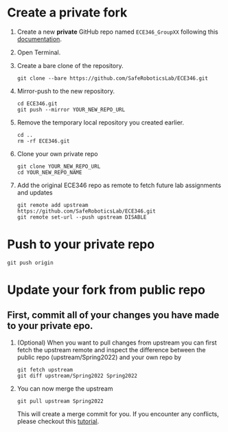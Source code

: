 # Create a private fork

1. Create a new **private** GitHub repo named ```ECE346_GroupXX``` following this [documentation](https://docs.github.com/en/repositories/creating-and-managing-repositories/creating-a-new-repository).

2. Open Terminal.

3. Create a bare clone of the repository.
    ```
    git clone --bare https://github.com/SafeRoboticsLab/ECE346.git
    ```

4. Mirror-push to the new repository.
    ```
    cd ECE346.git
    git push --mirror YOUR_NEW_REPO_URL
    ```

5. Remove the temporary local repository you created earlier.
    ```
    cd ..
    rm -rf ECE346.git
    ```

6. Clone your own private repo
    ```
    git clone YOUR_NEW_REPO_URL
    cd YOUR_NEW_REPO_NAME
    ```

5. Add the original ECE346 repo as remote to fetch future lab assignments and updates

    ```
    git remote add upstream https://github.com/SafeRoboticsLab/ECE346.git
    git remote set-url --push upstream DISABLE
    ```
# Push to your private repo
    git push origin
    
# Update your fork from public repo
## First, commit all of your changes you have made to your private epo.

1. (Optional) When you want to pull changes from upstream you can first fetch the upstream remote and inspect the difference between the public repo (upstream/Spring2022) and your own repo by
    ```
    git fetch upstream
    git diff upstream/Spring2022 Spring2022
    ```
2. You can now merge the upstream 
    ```
    git pull upstream Spring2022 
    ```
    This will create a merge commit for you. If you encounter any conflicts, please checkout this [tutorial](https://www.atlassian.com/git/tutorials/using-branches/merge-conflicts).



